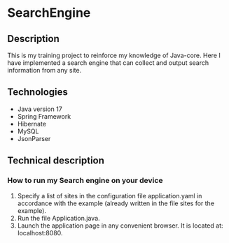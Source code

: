 # SearchEngine
## Description
This is my training project to reinforce my knowledge of Java-core. Here I have implemented a search engine that can collect and output search information from any site. 

## Technologies
- Java version 17
- Spring Framework
- Hibernate
- MySQL
- JsonParser

## Technical description

### How to run my Search engine on your device
1. Specify a list of sites in the configuration file application.yaml in accordance with the example (already written in the file sites for the example).
2. Run the file Application.java.
3. Launch the application page in any convenient browser. It is located at: localhost:8080.
